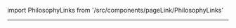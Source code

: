 import PhilosophyLinks from '/src/components/pageLink/PhilosophyLinks'

<PhilosophyLinks component='MembersInfoSheet' type='class' project='attendance-management-system' />

---


